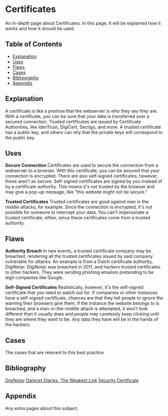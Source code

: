 # Certificates

An in-depth page about Certificates. In this page, it will be explained how it works and how it should be used.

## Table of Contents
- [Explanation](#explanation)
- [Uses](#uses)
- [Flaws](#flaws)
- [Cases](#cases)
- [Bibliography](#bibliography)
- [Appendix](#appendix)
## Explanation 
A certificate is like a promise that the webserver is who they sey they are. With a certificate, you can be sure that your data is transferred over a secured connection. Trusted certificates are issued by Certificate Authorities, like IdenTrust, DigiCert, Sectigo, and more. A trusted certificate has a public key, and others can rely that the private keys will correspond to the public key. 

## Uses
**Secure Connection**
Certificates are used to secure the connection from a webserver to a browser. With this certificate, you can be assured that your connection is encrypted. There are also self-signed certificates; however, those aren't as secure. Self-signed certificates are signed by you instead of by a certificate authority. This means it's not trusted by the browser and may give a pop-up message, like "this website might not be secure."

**Trusted Certificates**
Trusted certificates are good against man in the middle attacks, for example. Since the connection is encrypted, it's not possible for someone to intercept your data. You can't impersonate a trusted certificate, either, since these certificates come from a trusted authority. 

## Flaws
**Authority Breach**
In rare events, a trusted certificate company may be breached, rendering all the trusted certificates issued by said company vulnerable for attacks. An example is from a Dutch certificate authority, DigiNotar. DigiNotar was breached in 2011, and hackers trusted certificates to other hackers. They were sending phishing emailsm pretending to be legit companies like Google. 

**Self-Signed Certificates**
Realistically, however, it's the self-signed certificate that you need to watch out for. If companies or other instances have a self-signed certificate, chances are that they tell people to ignore the warning their browsers give them. If the instance the website belongs to is breached, and a man-in-the-middle attack is attempted, it won't look different than it usually does and people may carelessly keep clicking until they are where they want to be. Any data they have will be in the hands of the hackers.

## Cases
The cases that are relevant to this best practice

## Bibliography
[DigiNotar](https://en.wikipedia.org/wiki/DigiNotar)
[Darknet Diaries, The Weakest Link](https://darknetdiaries.com/episode/3/)
[Security Certificate](https://www.thesslstore.com/blog/what-is-a-website-security-certificate-and-what-does-it-do-for-your-business/)

## Appendix
Any extra pages about this subject.